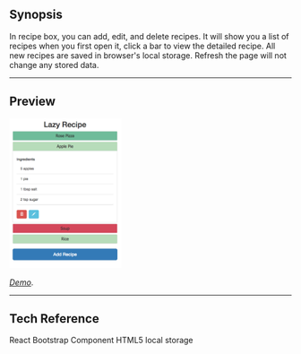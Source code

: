## Synopsis


In recipe box, you can add, edit, and delete recipes. It will show you a list of recipes when you first open it, click a bar to view the detailed recipe. All new recipes are saved in browser's local storage. Refresh the page will not change any stored data.


---
## Preview

![Project Preview](https://github.com/lizzyQ/Recipe-Box/blob/master/preview.png?raw=true)

[*Demo*](http://codepen.io/lizzyQ/full/vxKLvz/). 


***
## Tech Reference 

  React Bootstrap Component
  HTML5 local storage 

